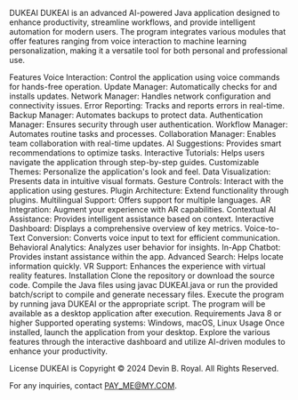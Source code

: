 DUKEAI
DUKEAI is an advanced AI-powered Java application designed to enhance productivity, streamline workflows, and provide intelligent automation for modern users. The program integrates various modules that offer features ranging from voice interaction to machine learning personalization, making it a versatile tool for both personal and professional use.

Features
Voice Interaction: Control the application using voice commands for hands-free operation.
Update Manager: Automatically checks for and installs updates.
Network Manager: Handles network configuration and connectivity issues.
Error Reporting: Tracks and reports errors in real-time.
Backup Manager: Automates backups to protect data.
Authentication Manager: Ensures security through user authentication.
Workflow Manager: Automates routine tasks and processes.
Collaboration Manager: Enables team collaboration with real-time updates.
AI Suggestions: Provides smart recommendations to optimize tasks.
Interactive Tutorials: Helps users navigate the application through step-by-step guides.
Customizable Themes: Personalize the application's look and feel.
Data Visualization: Presents data in intuitive visual formats.
Gesture Controls: Interact with the application using gestures.
Plugin Architecture: Extend functionality through plugins.
Multilingual Support: Offers support for multiple languages.
AR Integration: Augment your experience with AR capabilities.
Contextual AI Assistance: Provides intelligent assistance based on context.
Interactive Dashboard: Displays a comprehensive overview of key metrics.
Voice-to-Text Conversion: Converts voice input to text for efficient communication.
Behavioral Analytics: Analyzes user behavior for insights.
In-App Chatbot: Provides instant assistance within the app.
Advanced Search: Helps locate information quickly.
VR Support: Enhances the experience with virtual reality features.
Installation
Clone the repository or download the source code.
Compile the Java files using javac DUKEAI.java or run the provided batch/script to compile and generate necessary files.
Execute the program by running java DUKEAI or the appropriate script.
The program will be available as a desktop application after execution.
Requirements
Java 8 or higher
Supported operating systems: Windows, macOS, Linux
Usage
Once installed, launch the application from your desktop. Explore the various features through the interactive dashboard and utilize AI-driven modules to enhance your productivity.

License
DUKEAI is Copyright © 2024 Devin B. Royal. All Rights Reserved.

For any inquiries, contact PAY_ME@MY.COM.
